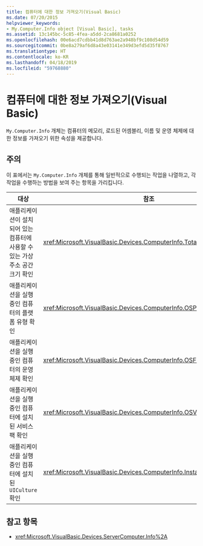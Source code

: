 ```yaml
---
title: 컴퓨터에 대한 정보 가져오기(Visual Basic)
ms.date: 07/20/2015
helpviewer_keywords:
- My.Computer.Info object [Visual Basic], tasks
ms.assetid: 13c145bc-5c85-4fea-a5dd-2ca8681a0252
ms.openlocfilehash: 00e6acd7cdbb41d8d763ae2a948bf9c108d54d59
ms.sourcegitcommit: 0be8a279af6d8a43e03141e349d3efd5d35f8767
ms.translationtype: HT
ms.contentlocale: ko-KR
ms.lasthandoff: 04/18/2019
ms.locfileid: "59768880"
---
```

# <a name="getting-information-about-the-computer-visual-basic"></a>컴퓨터에 대한 정보 가져오기(Visual Basic)
`My.Computer.Info` 개체는 컴퓨터의 메모리, 로드된 어셈블리, 이름 및 운영 체제에 대한 정보를 가져오기 위한 속성을 제공합니다.  
  
## <a name="remarks"></a>주의  
 이 표에서는 `My.Computer.Info` 개체를 통해 일반적으로 수행되는 작업을 나열하고, 각 작업을 수행하는 방법을 보여 주는 항목을 가리킵니다.  
  
|대상|참조|  
|---|---|   
|애플리케이션이 설치되어 있는 컴퓨터에 사용할 수 있는 가상 주소 공간 크기 확인|<xref:Microsoft.VisualBasic.Devices.ComputerInfo.TotalVirtualMemory%2A>|  
|애플리케이션을 실행 중인 컴퓨터의 플랫폼 유형 확인|<xref:Microsoft.VisualBasic.Devices.ComputerInfo.OSPlatform%2A>|  
|애플리케이션을 실행 중인 컴퓨터의 운영 체제 확인|<xref:Microsoft.VisualBasic.Devices.ComputerInfo.OSFullName%2A>|  
|애플리케이션을 실행 중인 컴퓨터에 설치된 서비스 팩 확인|<xref:Microsoft.VisualBasic.Devices.ComputerInfo.OSVersion%2A>|  
|애플리케이션을 실행 중인 컴퓨터에 설치된 `UICulture` 확인|<xref:Microsoft.VisualBasic.Devices.ComputerInfo.InstalledUICulture%2A>|  
  
## <a name="see-also"></a>참고 항목

- <xref:Microsoft.VisualBasic.Devices.ServerComputer.Info%2A>
